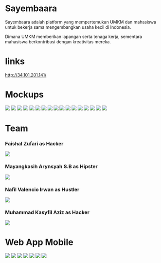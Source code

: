 # Sayembaara

Sayembaara adalah platform yang mempertemukan UMKM dan mahasiswa untuk bekerja sama mengembangkan usaha kecil di Indonesia.

Dimana UMKM memberikan lapangan serta tenaga kerja, sementara mahasiswa berkontribusi dengan kreativitas mereka.

# links

http://34.101.201.141/

# Mockups

<img src="images/onboarding-1.png"/>

<img src="images/onboarding-2.png"/>

<img src="images/onboarding-3.png"/>

<img src="images/register-1.png"/>

<img src="images/register-2.png"/>

<img src="images/login.png"/>

<img src="images/beranda.png"/>

<img src="images/search.png"/>

<img src="images/notification.png"/>

<img src="images/upload-sayembara-1.png"/>

<img src="images/upload-sayembara-2.png"/>

<img src="images/uploaded.png"/>

<img src="images/profile.png"/>

<img src="images/list.png"/>

<img src="images/detail.png"/>

<img src="images/detail-hasil.png"/>

<img src="images/juara-sayembara.png"/>


# Team

### Faishal Zufari as Hacker

<img src="images/Isal.png"/>

### Mayangkasih Arynsyah S.B as Hipster

<img src="images/Aryn.png"/>

### Nafil Valencio Irwan as Hustler

<img src="images/Cio.png"/>

### Muhammad Kasyfil Aziz as Hacker

<img src="images/Aziz.png"/>

# Web App Mobile

<img src="images/Daftar.png"/>
<img src="images/Daftar_Role.png"/>
<img src="images/Login.png"/>
<img src="images/Home.png"/>
<img src="images/Upload.png"/>
<img src="images/Detail_Sayembara.png"/>
<img src="images/Profile.png"/>
